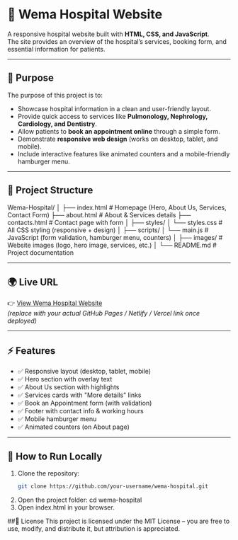 # 🏥 Wema Hospital Website

A responsive hospital website built with **HTML, CSS, and JavaScript**.  
The site provides an overview of the hospital’s services, booking form, and essential information for patients.

---

## 📌 Purpose
The purpose of this project is to:
- Showcase hospital information in a clean and user-friendly layout.
- Provide quick access to services like **Pulmonology, Nephrology, Cardiology, and Dentistry**.
- Allow patients to **book an appointment online** through a simple form.
- Demonstrate **responsive web design** (works on desktop, tablet, and mobile).
- Include interactive features like animated counters and a mobile-friendly hamburger menu.

---

## 📂 Project Structure
Wema-Hospital/
│
├── index.html # Homepage (Hero, About Us, Services, Contact Form)
├── about.html # About & Services details
├── contacts.html # Contact page with form
│
├── styles/
│ └── styles.css # All CSS styling (responsive + design)
│
├── scripts/
│ └── main.js # JavaScript (form validation, hamburger menu, counters)
│
├── images/ # Website images (logo, hero image, services, etc.)
│
└── README.md # Project documentation

---

## 🌍 Live URL
👉 [View Wema Hospital Website](https://your-live-url-here.com)  
*(replace with your actual GitHub Pages / Netlify / Vercel link once deployed)*

---

## ⚡ Features
- ✅ Responsive layout (desktop, tablet, mobile)
- ✅ Hero section with overlay text
- ✅ About Us section with highlights
- ✅ Services cards with "More details" links
- ✅ Book an Appointment form (with validation)
- ✅ Footer with contact info & working hours
- ✅ Mobile hamburger menu
- ✅ Animated counters (on About page)

---

## 🚀 How to Run Locally
1. Clone the repository:
   ```bash
   git clone https://github.com/your-username/wema-hospital.git
2. Open the project folder:
   cd wema-hospital
4. Open index.html in your browser.

##📜 License
This project is licensed under the MIT License – you are free to use, modify, and distribute it, but attribution is appreciated.
